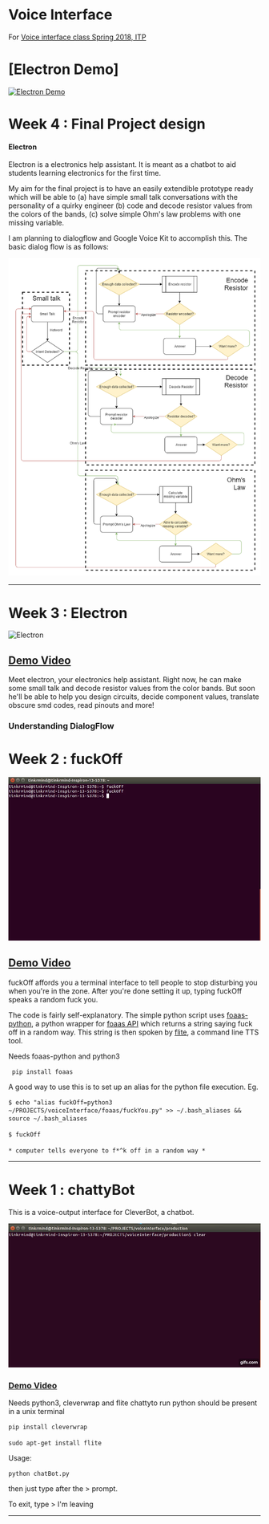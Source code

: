 # Voice Interface

For [Voice interface class Spring 2018, ITP](https://github.com/juxtapix/ExpressiveInterfaces_Voice/wiki)



# [Electron Demo]

[![Electron Demo](https://i.vimeocdn.com/video/688784538.webp)](https://vimeo.com/260140685)


# Week 4 : Final Project design

#### Electron

Electron is a electronics help assistant. It is meant as a chatbot to aid students learning electronics for the first time. 

My aim for the final project is to have an easily extendible prototype ready which will be able to 
(a) have simple small talk conversations with the personality of a quirky engineer 
(b) code and decode resistor values from the colors of the bands, 
(c) solve simple Ohm's law problems with one missing variable.

I am planning to dialogflow and Google Voice Kit to accomplish this. The basic dialog flow is as follows:

![dialog flow](https://github.com/tinkrmind/voiceInterfaces/blob/master/week4/electra_flow.png)

---

# Week 3 : Electron

![Electron](https://github.com/tinkrmind/voiceInterfaces/blob/master/week3/simpleDemoGIF.gif)

## [Demo Video](https://vimeo.com/255838314)

Meet electron, your electronics help assistant. Right now, he can make some small talk and decode resistor values from the color bands. But soon he'll be able to help you design circuits, decide component values, translate obscure smd codes, read pinouts and more!

### Understanding DialogFlow


# Week 2 : fuckOff

![fuckOff](https://github.com/tinkrmind/voiceInterfaces/blob/master/week2/fuckOff.gif)

## [Demo Video](https://vimeo.com/256171889)

fuckOff affords you a terminal interface to tell people to stop disturbing you when you're in the zone. After you're done setting it up, typing fuckOff speaks a random fuck you.

The code is fairly self-explanatory. The simple python script uses [foaas-python](https://github.com/dmpayton/foaas-python), a python wrapper for [foaas API](https://www.foaas.com/) which returns a string saying fuck off in a random way. This string is then spoken by [flite](http://www.festvox.org/flite/), a command line TTS tool. 

Needs foaas-python and python3

     pip install foaas


A good way to use this is to set up an alias for the python file execution.
Eg. 

    $ echo "alias fuckOff=python3 ~/PROJECTS/voiceInterface/foaas/fuckYou.py" >> ~/.bash_aliases && source ~/.bash_aliases
    
    $ fuckOff
    
    * computer tells everyone to f*^k off in a random way *  

---

# Week 1 : chattyBot

This is a voice-output interface for CleverBot, a chatbot. 

![chattyBot](https://github.com/tinkrmind/voiceInterfaces/blob/master/week1/chattyBotDemo.gif)

### [Demo Video](https://vimeo.com/256171663)

Needs python3, cleverwrap and flite chattyto run python should be present in a unix terminal

    pip install cleverwrap

    sudo apt-get install flite

Usage:

    python chatBot.py
    
then just type after the > prompt.

To exit, type > I'm leaving

---
